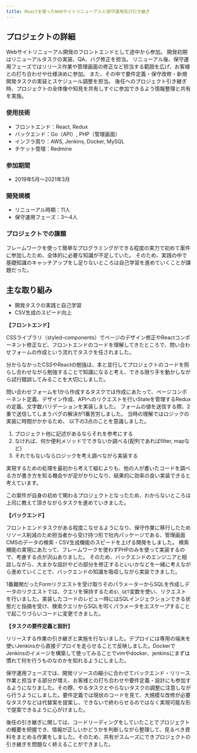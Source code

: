 ```yaml
---
title: Reactを使ったWebサイトリニューアルと保守運用及び引き継ぎ
---
```


## プロジェクトの詳細

Webサイトリニューアル開発のフロントエンドとして途中から参加。
開発初期はリニューアルタスクの実装、QA、バグ修正を担当。
リニューアル後、保守運用フェーズではリリース作業や管理画面の修正など担当する範囲を広げ、お客様との打ち合わせや仕様決めに参加。
また、その中で要件定義・保守改修・新規開発タスクの実装とスケジュール調整を担当。
後任へのプロジェクト引き継ぎ時、プロジェクトの全体像や知見を共有しすぐに参加できるよう情報整理と共有を実施。

### 使用技術

- フロントエンド：React, Redux
- バックエンド：Go（API）, PHP（管理画面）
- インフラ周り：AWS, Jenkins, Docker, MySQL
- チケット管理：Redmine

### 参加期間

- 2019年5月〜2021年3月

### 開発規模

- リニューアル時期：11人
- 保守運用フェーズ：3〜4人

### プロジェクトでの課題

フレームワークを使って簡単なプログラミングができる程度の実力で初めて案件に参加したため、全体的に必要な知識が不足していた。
そのため、実践の中で基礎知識のキャッチアップをし足りないところは自己学習を進めていくことが課題だった。

## 主な取り組み

- 開発タスクの実践と自己学習
- CSV生成のスピード向上

**【フロントエンド】**

CSSライブラリ（styled-components）でページのデザイン修正やReactコンポーネント修正など、フロントエンドのコードを理解してきたところで、問い合わせフォームの作成という流れでタスクを任されました。

分からなかったCSSやReactの勉強は、本と並行してプロジェクトのコードを照らし合わせながら勉強することで知識になると考え、できる限り手を動かしながら試行錯誤してみることを大切にしました。

問い合わせフォームを1から作成するタスクでは作成にあたって、ページコンポーネント定義、デザイン作成、APIへのリクエストを行いStateを管理するReduxの定義、文字数バリデーションを実装しました。
フォームの値を送信する際、2重で送信してしまうバグの解決が1番苦労しました。
当時の理解ではロジックの実装に時間がかかるため、
以下の3点のことを意識しました。

1. プロジェクト他に記述があるならそれを参考にする
2. なければ、何か便利メソッドでできないか調べる(配列であればfilter, mapなど)
3. それでもないならロジックを考え調べながら実装する

実現するための処理を最初から考えて組むよりも、他の人が書いたコードを調べる方が書き方を知る機会やが足がかりになり、結果的に効率の良い実装できると考えています。

この案件が自身の初めて関わるプロジェクトとなったため、わからないところは上司に教えて頂きながらタスクを進めていきました。

**【バックエンド】**

フロントエンドタスクがある程度こなせるようになり、保守作業に移行したためリソース削減のため担当者から受け持つ形で社内パッケージである、管理画面CMSのデータの検索・CSV生成機能のスピードを上げる開発をしました。
検索機能の実現にあたって、フレームワークを使わずPHPのみを使って実装するので、考慮する点が沢山ありました。
そのため、バックエンドのエンジニアと相談しながら、大まかな設計やどの部分を修正するといいかなどを一緒に考えながら進めていくことで、バックエンドの知識を吸収しながら実装できました。

1番難関だったFormリクエストを受け取りそのパラメーターからSQLを作成しデータのリクエストでは、クエリを保持するため`$\_GET`変数を使い、リクエストを行いました。実装したコードのレビュー時にはSQLインジェクションできる状態だと指摘を受け、検索クエリからSQLを叩くパラメータをエスケープすることで起こりづらいコードに変更できました。

**【タスクの要件定義と設計】**

リリースする作業の引き継ぎと実施を行ないました。デプロイには専用の端末を使いJenkinsから直接デプロイを走らせることで反映しました。DockerでJenkinsのイメージを構築して使ってみることでvimやdocker、jenkinsにまずは慣れて何を行うものなのかを知れるようにしました。

保守運用フェーズでは、開発リソースの縮小に合わせてバックエンド・リリース作業と担当する部分が増え、お客様との打ち合わせや要件定義・設計にも参加するようになりました。その際、やるタスクとやらないタスクの調整に注意しながら行うようにしました。要件定義では現状のコードを見て、大規模な改修が必要なタスクなどは代替案を提案し、できないで終わらせるのではなく実現可能な形で提案できるように心がけました。

後任の引き継ぎに関しては、コードリーディングをしていたことでプロジェクトの概要を把握でき、情報が正しいかどうかを判断しながら整理して、見るべき資料をまとめる作業をしました。そのため、共有がスムーズにできプロジェクトの引き継ぎを問題なく終えることができました。
